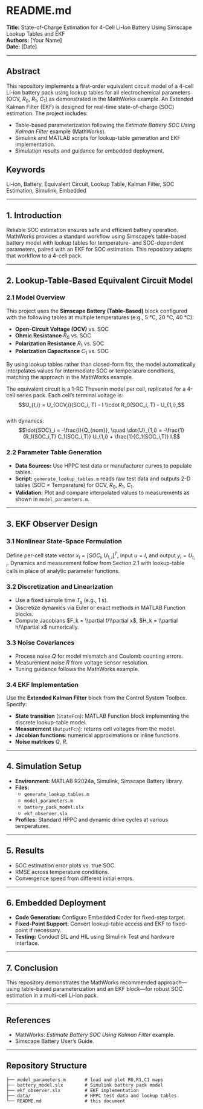 # README.md

**Title:** State-of-Charge Estimation for 4-Cell Li-Ion Battery Using Simscape Lookup Tables and EKF  
**Authors:** [Your Name]  
**Date:** [Date]  

---

## Abstract  
This repository implements a first-order equivalent circuit model of a 4-cell Li-ion battery pack using lookup tables for all electrochemical parameters (OCV, $R_0$, $R_1$, $C_1$) as demonstrated in the MathWorks example. An Extended Kalman Filter (EKF) is designed for real-time state-of-charge (SOC) estimation. The project includes:

- Table-based parameterization following the *Estimate Battery SOC Using Kalman Filter* example (MathWorks).  
- Simulink and MATLAB scripts for lookup-table generation and EKF implementation.  
- Simulation results and guidance for embedded deployment.

## Keywords  
Li-ion, Battery, Equivalent Circuit, Lookup Table, Kalman Filter, SOC Estimation, Simulink, Embedded

---

## 1. Introduction  
Reliable SOC estimation ensures safe and efficient battery operation. MathWorks provides a standard workflow using Simscape’s table-based battery model with lookup tables for temperature- and SOC-dependent parameters, paired with an EKF for SOC estimation. This repository adapts that workflow to a 4-cell pack.

---

## 2. Lookup-Table-Based Equivalent Circuit Model  
### 2.1 Model Overview  
This project uses the **Simscape Battery (Table-Based)** block configured with the following tables at multiple temperatures (e.g., 5 °C, 20 °C, 40 °C):  
- **Open-Circuit Voltage (OCV)** vs. SOC  
- **Ohmic Resistance** $R_0$ vs. SOC  
- **Polarization Resistance** $R_1$ vs. SOC  
- **Polarization Capacitance** $C_1$ vs. SOC  

By using lookup tables rather than closed-form fits, the model automatically interpolates values for intermediate SOC or temperature conditions, matching the approach in the MathWorks example.

The equivalent circuit is a 1-RC Thevenin model per cell, replicated for a 4-cell series pack. Each cell’s terminal voltage is:  
$$U_{t,i} = U_{OCV,i}(SOC_i, T) - I \\cdot R_0(SOC_i, T) - U_{1,i},$$  
with dynamics:  
$$\dot{SOC}_i = -\frac{I}{Q_{nom}}, \quad \dot{U}_{1,i} = -\frac{1}{R_1(SOC_i,T) C_1(SOC_i,T)} U_{1,i} + \frac{1}{C_1(SOC_i,T)} I.$$

### 2.2 Parameter Table Generation  
- **Data Sources:** Use HPPC test data or manufacturer curves to populate tables.  
- **Script:** `generate_lookup_tables.m` reads raw test data and outputs 2-D tables (SOC × Temperature) for OCV, $R_0$, $R_1$, $C_1$.  
- **Validation:** Plot and compare interpolated values to measurements as shown in `model_parameters.m`.

---

## 3. EKF Observer Design  
### 3.1 Nonlinear State-Space Formulation  
Define per-cell state vector $x_i = [SOC_i, U_{1,i}]^T$, input $u=I$, and output $y_i=U_{t,i}$. Dynamics and measurement follow from Section 2.1 with lookup-table calls in place of analytic parameter functions.

### 3.2 Discretization and Linearization  
- Use a fixed sample time $T_s$ (e.g., 1 s).  
- Discretize dynamics via Euler or exact methods in MATLAB Function blocks.  
- Compute Jacobians $F_k = \\partial f/\\partial x$, $H_k = \\partial h/\\partial x$ numerically.

### 3.3 Noise Covariances  
- Process noise $Q$ for model mismatch and Coulomb counting errors.  
- Measurement noise $R$ from voltage sensor resolution.  
- Tuning guidance follows the MathWorks example.

### 3.4 EKF Implementation  
Use the **Extended Kalman Filter** block from the Control System Toolbox. Specify:  
- **State transition** (`StateFcn`): MATLAB Function block implementing the discrete lookup-table model.  
- **Measurement** (`OutputFcn`): returns cell voltages from the model.  
- **Jacobian functions**: numerical approximations or inline functions.  
- **Noise matrices** $Q$, $R$.

---

## 4. Simulation Setup  
- **Environment:** MATLAB R2024a, Simulink, Simscape Battery library.  
- **Files:**  
  - `generate_lookup_tables.m`  
  - `model_parameters.m`  
  - `battery_pack_model.slx`  
  - `ekf_observer.slx`  
- **Profiles:** Standard HPPC and dynamic drive cycles at various temperatures.

---

## 5. Results  
- SOC estimation error plots vs. true SOC.  
- RMSE across temperature conditions.  
- Convergence speed from different initial errors.

---

## 6. Embedded Deployment  
- **Code Generation:** Configure Embedded Coder for fixed-step target.  
- **Fixed-Point Support:** Convert lookup-table access and EKF to fixed-point if necessary.  
- **Testing:** Conduct SIL and HIL using Simulink Test and hardware interface.

---

## 7. Conclusion  
This repository demonstrates the MathWorks recommended approach—using table-based parameterization and an EKF block—for robust SOC estimation in a multi-cell Li-ion pack.

---

## References  
- MathWorks: *Estimate Battery SOC Using Kalman Filter* example.  
- Simscape Battery User’s Guide.

---

## Repository Structure 
```
├── model_parameters.m       # load and plot R0,R1,C1 maps
├── battery_model.slx        # Simulink battery pack model
├── ekf_observer.slx         # EKF implementation
├── data/                    # HPPC test data and lookup tables
└── README.md                # this document
```
